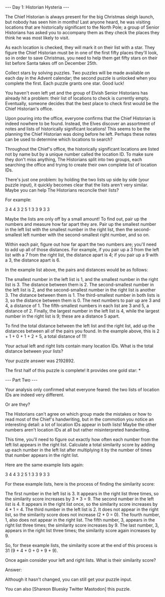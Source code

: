 
--- Day 1: Historian Hysteria ---

The Chief Historian is always present for the big Christmas sleigh launch, but nobody has seen him in months! Last anyone heard, he was
visiting locations that are historically significant to the North Pole; a group of Senior Historians has asked you to accompany them as
they check the places they think he was most likely to visit.

As each location is checked, they will mark it on their list with a star. They figure the Chief Historian must be in one of the first
fifty places they'll look, so in order to save Christmas, you need to help them get fifty stars on their list before Santa takes off on
December 25th.

Collect stars by solving puzzles. Two puzzles will be made available on each day in the Advent calendar; the second puzzle is unlocked
when you complete the first. Each puzzle grants one star. Good luck!

You haven't even left yet and the group of Elvish Senior Historians has already hit a problem: their list of locations to check is
currently empty. Eventually, someone decides that the best place to check first would be the Chief Historian's office.

Upon pouring into the office, everyone confirms that the Chief Historian is indeed nowhere to be found. Instead, the Elves discover an
assortment of notes and lists of historically significant locations! This seems to be the planning the Chief Historian was doing before
he left. Perhaps these notes can be used to determine which locations to search?

Throughout the Chief's office, the historically significant locations are listed not by name but by a unique number called the location
ID. To make sure they don't miss anything, The Historians split into two groups, each searching the office and trying to create their own
complete list of location IDs.

There's just one problem: by holding the two lists up side by side (your puzzle input), it quickly becomes clear that the lists aren't
very similar. Maybe you can help The Historians reconcile their lists?

For example:

3   4
4   3
2   5
1   3
3   9
3   3

Maybe the lists are only off by a small amount! To find out, pair up the numbers and measure how far apart they are. Pair up the smallest
number in the left list with the smallest number in the right list, then the second-smallest left number with the second-smallest right
number, and so on.

Within each pair, figure out how far apart the two numbers are; you'll need to add up all of those distances. For example, if you pair up
a 3 from the left list with a 7 from the right list, the distance apart is 4; if you pair up a 9 with a 3, the distance apart is 6.

In the example list above, the pairs and distances would be as follows:

The smallest number in the left list is 1, and the smallest number in the right list is 3. The distance between them is 2.
The second-smallest number in the left list is 2, and the second-smallest number in the right list is another 3. The distance between
them is 1.
The third-smallest number in both lists is 3, so the distance between them is 0.
The next numbers to pair up are 3 and 4, a distance of 1.
The fifth-smallest numbers in each list are 3 and 5, a distance of 2.
Finally, the largest number in the left list is 4, while the largest number in the right list is 9; these are a distance 5 apart.

To find the total distance between the left list and the right list, add up the distances between all of the pairs you found. In the
example above, this is 2 + 1 + 0 + 1 + 2 + 5, a total distance of 11!

Your actual left and right lists contain many location IDs. What is the total distance between your lists?

Your puzzle answer was 2192892.

The first half of this puzzle is complete! It provides one gold star: *

--- Part Two ---

Your analysis only confirmed what everyone feared: the two lists of location IDs are indeed very different.

Or are they?

The Historians can't agree on which group made the mistakes or how to read most of the Chief's handwriting, but in the commotion you
notice an interesting detail: a lot of location IDs appear in both lists! Maybe the other numbers aren't location IDs at all but rather
misinterpreted handwriting.

This time, you'll need to figure out exactly how often each number from the left list appears in the right list. Calculate a total
similarity score by adding up each number in the left list after multiplying it by the number of times that number appears in the right
list.

Here are the same example lists again:

3   4
4   3
2   5
1   3
3   9
3   3

For these example lists, here is the process of finding the similarity score:

The first number in the left list is 3. It appears in the right list three times, so the similarity score increases by 3 * 3 = 9.
The second number in the left list is 4. It appears in the right list once, so the similarity score increases by 4 * 1 = 4.
The third number in the left list is 2. It does not appear in the right list, so the similarity score does not increase (2 * 0 = 0).
The fourth number, 1, also does not appear in the right list.
The fifth number, 3, appears in the right list three times; the similarity score increases by 9.
The last number, 3, appears in the right list three times; the similarity score again increases by 9.

So, for these example lists, the similarity score at the end of this process is 31 (9 + 4 + 0 + 0 + 9 + 9).

Once again consider your left and right lists. What is their similarity score?

Answer:

Although it hasn't changed, you can still get your puzzle input.

You can also [Shareon Bluesky Twitter Mastodon] this puzzle.

